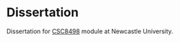 Dissertation
============

Dissertation for
[CSC8498](http://www.ncl.ac.uk/module-catalogue/module.php?code=CSC8498) module
at Newcastle University.
